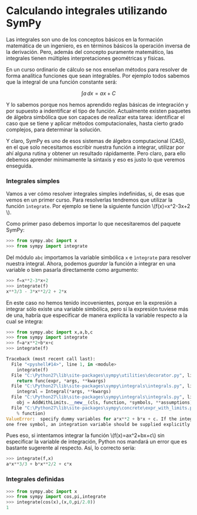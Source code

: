 # Calculando integrales utilizando SymPy

Las integrales son uno de los conceptos básicos en la formación matemática de un ingeniero, es en términos básicos la 
operación inversa de la derivación. Pero, además del concepto puramente matemático, las integrales tienen múltiples 
interpretaciones geométricas y físicas.

En un curso ordinario de cálculo se nos enseñan métodos para resolver de forma analítica funciones que sean integrables. 
Por ejemplo todos sabemos que la integral de una función constante será:

$$ \int a\,dx = ax + C $$

Y lo sabemos porque nos hemos aprendido reglas básicas de integración y por supuesto a indentificar el tipo 
de función. Actualmente existen paquetes de álgebra simbólica que son capaces de realizar esta tarea: identificar 
el caso que se tiene y aplicar métodos computacionales, hasta cierto grado complejos, para determinar la solución.

Y claro, SymPy es uno de esos sistemas de álgebra computacional (CAS), en el que solo necesitamos escribir 
nuestra función a integrar, utilizar por ahí alguna rutina y obtener un resultado rápidamente. Pero claro, 
para ello debemos aprender mínimamente la sintaxis y eso es justo lo que veremos enseguida.

### Integrales simples

Vamos a ver cómo resolver integrales simples indefinidas, si, de esas que vemos en un primer curso. Para resolverlas 
tendremos que utilizar la función `ìntegrate`. Por ejemplo se tiene la siguiente función \\(f(x)=x^2-3x+2 \\).

Como primer paso debemos importar lo que necesitaremos del paquete SymPy:

```python
>>> from sympy.abc import x
>>> from sympy import integrate
```

Del módulo `abc` importamos la variable simbólica `x` e `ìntegrate` para resolver nuestra integral. Ahora, podemos 
*guardar* la función a integrar en una variable o bien pasarla directamente como argumento:

```python
>>> f=x**2-3*x+2
>>> integrate(f)
x**3/3 - 3*x**2/2 + 2*x
```

En este caso no hemos tenido incovenientes, porque en la expresión a integrar sólo existe una variable simbólica, pero 
si la expresión tuviese más de una, habría que especificar de manera explícita la variable respecto a la cual se integra:

```python
>>> from sympy.abc import x,a,b,c
>>> from sympy import integrate
>>> f=a*x**2+b*x+c
>>> integrate(f)

Traceback (most recent call last):
  File "<pyshell#14>", line 1, in <module>
    integrate(f)
  File "C:\Python27\lib\site-packages\sympy\utilities\decorator.py", line 35, in threaded_func
    return func(expr, *args, **kwargs)
  File "C:\Python27\lib\site-packages\sympy\integrals\integrals.py", line 1228, in integrate
    integral = Integral(*args, **kwargs)
  File "C:\Python27\lib\site-packages\sympy\integrals\integrals.py", line 79, in __new__
    obj = AddWithLimits.__new__(cls, function, *symbols, **assumptions)
  File "C:\Python27\lib\site-packages\sympy\concrete\expr_with_limits.py", line 362, in __new__
    % function)
ValueError:  specify dummy variables for a*x**2 + b*x + c. If the integrand contains more than 
one free symbol, an integration variable should be supplied explicitly e.g., integrate(f(x, y), x)
```

Pues eso, si intentamos integrar la función \\(f(x)=ax^2+bx+c\\) sin especificar la variable de integración, Python nos mandará un 
error que es bastante sugerente al respecto. Así, lo correcto sería:

```python
>>> integrate(f,x)
a*x**3/3 + b*x**2/2 + c*x
```

### Integrales definidas




```python
>>> from sympy.abc import x
>>> from sympy import cos,pi,integrate
>>> integrate(cos(x),(x,0,pi/2.0))
1
```

